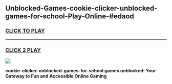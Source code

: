 
## Unblocked-Games-cookie-clicker-unblocked-games-for-school-Play-Online-#edaod
<h3>
<a href="https://premium.freeplayer.one?title=cookie-clicker-unblocked-games-for-school&ref=27F">CLICK TO PLAY</a></h3>
<hr>

<h3>
<a href="https://premium.freeplayer.one?title=cookie-clicker-unblocked-games-for-school&ref=27F">CLICK 2 PLAY</a>
  
</h3>

<a href="https://premium.freeplayer.one?title=cookie-clicker-unblocked-games-for-school&ref=27F"><img src="https://clearcache.store/games.png"></a>


**cookie-clicker-unblocked-games-for-school games unblocked: Your Gateway to Fun and Accessible Online Gaming**
